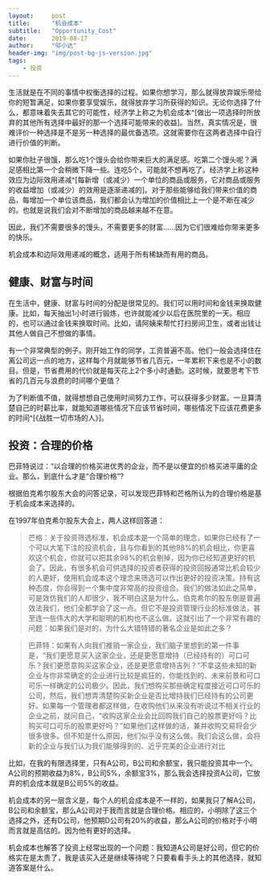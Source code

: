 ```yaml
---
layout:     post
title:      "机会成本"
subtitle:   "Opportunity_Cost"
date:       2019-08-17
author:     "邬小达"
header-img: "img/post-bg-js-version.jpg"
tags:
    - 投资
---
```


生活就是在不同的事情中权衡选择的过程。如果你想学习，那么就得放弃娱乐带给你的短暂满足，如果你要享受娱乐，就得放弃学习所获得的知识。无论你选择了什么，都意味着失去其它的可能性，经济学上称之为机会成本^[做出一项选择时所放弃的其他所有选择中最好的那一个选择可能带来的收益]。当然，真实情况是，很难评价一种选择是不是另一种选择的最优备选项。这就需要你在这两者选择中自行进行价值的判断。

如果你肚子很饿，那么吃1个馒头会给你带来巨大的满足感。吃第二个馒头呢？满足感相比第一个会稍微下降一些。连吃5个，可能就不想再吃了。经济学上称这种效应为边际效用递减^[每新增（或减少）一个单位的商品或服务，它对商品或服务的收益增加（或减少）的效用是逐渐递减的]。对于那些能够给我们带来价值的商品，每增加一个单位该商品，我们都会认为增加的价值相比上一个是不断在减少的。也就是说我们会对不断增加的商品越来越不在意。

因此，我们不需要很多的馒头，不需要更多的财富......因为它们很难给你带来更多的快乐。

机会成本和边际效用递减的概念，适用于所有稀缺而有用的商品。

## 健康、财富与时间

在生活中，健康、财富与时间的分配是很常见的。我们可以用时间和金钱来换取健康。比如，每天抽出1小时进行锻炼，也许就能减少以后在医院里的一天。相应的，也可以通过金钱来换取时间。比如，请阿姨来帮忙打扫房间卫生，或者出钱让其他人做自己不想做的事情。

有一个非常典型的例子。刚开始工作的同学，工资普遍不高。他们一般会选择住在离公司远一点的地方，这样每个月就能够节省几百元，一年累积下来也是不小的数目。但是，节省费用的代价就是每天花上2个多小时通勤。这时候，就要思考下节省的几百元与浪费的时间哪个更值？

为了判断值不值，就得想想自己使用时间努力工作，可以获得多少财富。一旦算清楚自己的时薪比率，就能知道哪些情况下应该节省时间，哪些情况下应该花费更多的时间^[《战胜一切市场的人》]。

## 投资：合理的价格

巴菲特说过：“以合理的价格买进优秀的企业，而不是以便宜的价格买进平庸的企业。那么，到底什么才是“合理价格”?

根据伯克希尔股东大会的问答记录，可以发现巴菲特和芒格所认为的合理价格是基于机会成本来选择的。

在1997年伯克希尔股东大会上，两人这样回答道：

>芒格：关于投资筛选标准，机会成本是一个简单的理念，如果你已经有了一个可以大笔下注的投资机会，且与你看到的其他98%的机会相比，你更喜欢这个机会，你就可以把其余98%的机会剔掉，因为你已经知道更好的机会了。因此，有很多机会可供选择的投资者获得的投资回报通常比机会较少的人更好，使用机会成本这个理念来筛选可以作出更好的投资决策。持有这种态度，你会得到一个集中度非常高的投资组合。我们的做法如此之简单，可是效仿我们的人却很少，我不明白这是为什么。伯克希尔的股东倒是普遍效法我们，他们全都学会了这一点。但它不是投资管理行业的标准做法，甚至连一些伟大的大学和聪明的机构也不这么做。这就引出了一个非常有趣的问题：如果我们是对的，为什么大错特错的著名企业是如此之多？

>巴菲特：如果有人向我们推销一家企业，我们脑子里想到的第一件事是，“我们更愿意买入这家企业，还是更愿意增持（已经持有的）可口可乐？我们更愿意购买这家企业，还是更愿意增持吉列？”不拿这些未知的新企业与你非常确定的企业进行比较是疯狂的，你能找到的、未来前景和可口可乐一样确定的公司极少。因此，我们想购买那些确定程度接近可口可乐的公司，然后，我们想弄清楚购买新企业是否比增持我们已经持有的公司更好。如果每一个管理者都这样做，在收购他们从来没有听说过不相关行业的企业之前，就问自己，“收购这家企业会比回购我们自己的股票更好吗？比购买可口可乐的股票更好吗？”如果他们这样做的话，兼并收购交易将会少很多很多。但不知是什么原因，他们似乎没有这么做。我们会这么做，会将新的企业与我们认为我们能够得到的、近乎完美的企业进行对比

比如，在我的有限选择里，只有A公司，B公司和余额宝，我只能投资其中一个。A公司的预期收益为8%，B公司5%，余额宝3%，那么我会选择投资A公司，它放弃的机会成本就是B公司5%的收益。

机会成本的另一层含义是，每个人的机会成本是不一样的，如果我只了解A公司，B公司和余额宝，那么A公司对于我而言就是合理价格。相应的，小明除了这三个选择之外，还有D公司，他预期D公司有20%的收益，那么A公司的价格对于小明而言就是高估的。因为他有更好的选择。

机会成本也解答了投资上经常出现的一个问题：我知道A公司是好公司，但它的价格实在是太贵了，我是该买入还是继续等待呢？只要看看手头上的其他选择，就知道答案是什么。
